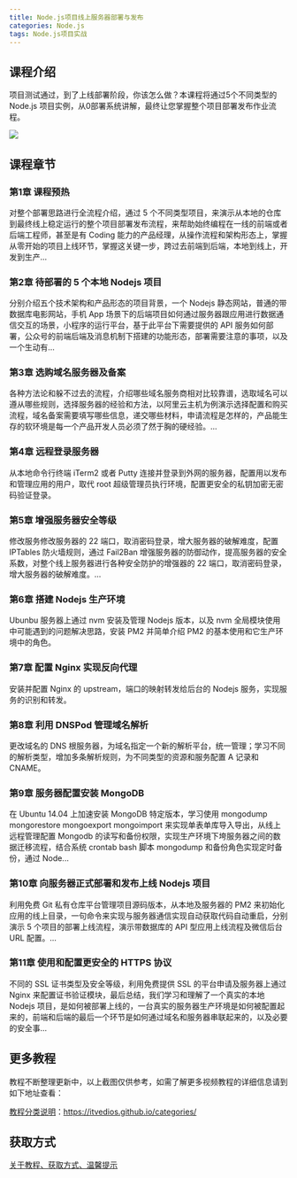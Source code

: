 ```yaml
---
title: Node.js项目线上服务器部署与发布
categories: Node.js
tags: Node.js项目实战
---
```


## 课程介绍

项目测试通过，到了上线部署阶段，你该怎么做？本课程将通过5个不同类型的 Node.js 项目实例，从0部署系统讲解，最终让您掌握整个项目部署发布作业流程。

![](http://oqn6ggw87.bkt.clouddn.com/Node.js项目线上服务器部署与发布.png)

<!--more-->

## 课程章节

### 第1章 课程预热

对整个部署思路进行全流程介绍，通过 5 个不同类型项目，来演示从本地的仓库到最终线上稳定运行的整个项目部署发布流程，来帮助始终编程在一线的前端或者后端工程师，甚至是有 Coding 能力的产品经理，从操作流程和架构形态上，掌握从零开始的项目上线环节，掌握这关键一步，跨过去前端到后端，本地到线上，开发到生产...

### 第2章 待部署的 5 个本地 Nodejs 项目

分别介绍五个技术架构和产品形态的项目背景，一个 Nodejs 静态网站，普通的带数据库电影网站，手机 App 场景下的后端项目如何通过服务器跟应用进行数据通信交互的场景，小程序的运行平台，基于此平台下需要提供的 API 服务如何部署，公众号的前端后端及消息机制下搭建的功能形态，部署需要注意的事项，以及一个生动有...

### 第3章 选购域名服务器及备案

各种方法论和躲不过去的流程，介绍哪些域名服务商相对比较靠谱，选取域名可以遵从哪些规则，选择服务器的经验和方法，以阿里云主机为例演示选择配置和购买流程，域名备案需要填写哪些信息，递交哪些材料，申请流程是怎样的，产品能生存的软环境是每一个产品开发人员必须了然于胸的硬经验。...

### 第4章 远程登录服务器

从本地命令行终端 iTerm2 或者 Putty 连接并登录到外网的服务器，配置用以发布和管理应用的用户，取代 root 超级管理员执行环境，配置更安全的私钥加密无密码验证登录。

### 第5章 增强服务器安全等级

修改服务修改服务器的 22 端口，取消密码登录，增大服务器的破解难度，配置 IPTables 防火墙规则，通过 Fail2Ban 增强服务器的防御动作，提高服务器的安全系数，对整个线上服务器进行各种安全防护的增强器的 22 端口，取消密码登录，增大服务器的破解难度。...

### 第6章 搭建 Nodejs 生产环境

Ubunbu 服务器上通过 nvm 安装及管理 Nodejs 版本，以及 nvm 全局模块使用中可能遇到的问题解决思路，安装 PM2 并简单介绍 PM2 的基本使用和它生产环境中的角色。

### 第7章 配置 Nginx 实现反向代理

安装并配置 Nginx 的 upstream，端口的映射转发给后台的 Nodejs 服务，实现服务的识别和转发。

### 第8章 利用 DNSPod 管理域名解析

更改域名的 DNS 根服务器，为域名指定一个新的解析平台，统一管理；学习不同的解析类型，增加多条解析规则，为不同类型的资源和服务配置 A 记录和 CNAME。

### 第9章 服务器配置安装 MongoDB

在 Ubuntu 14.04 上加速安装 MongoDB 特定版本，学习使用 mongodump mongorestore mongoexport mongoimport 来实现单表单库导入导出，从线上远程管理配置 Mongodb 的读写和备份权限，实现生产环境下垮服务器之间的数据迁移流程，结合系统 crontab bash 脚本 mongodump 和备份角色实现定时备份，通过 Node...

### 第10章 向服务器正式部署和发布上线 Nodejs 项目

利用免费 Git 私有仓库平台管理项目源码版本，从本地及服务器的 PM2 来初始化应用的线上目录，一句命令来实现与服务器通信实现自动获取代码自动重启，分别演示 5 个项目的部署上线流程，演示带数据库的 API 型应用上线流程及微信后台 URL 配置。...

### 第11章 使用和配置更安全的 HTTPS 协议

不同的 SSL 证书类型及安全等级，利用免费提供 SSL 的平台申请及服务器上通过 Nginx 来配置证书验证模块，最后总结，我们学习和理解了一个真实的本地 Nodejs 项目，是如何被部署上线的，一台真实的服务器生产环境是如何被配置起来的，前端和后端的最后一个环节是如何通过域名和服务器串联起来的，以及必要的安全事...

## 更多教程

教程不断整理更新中，以上截图仅供参考，如需了解更多视频教程的详细信息请到如下地址查看：

[教程分类说明](https://itvedios.github.io/categories/)：<https://itvedios.github.io/categories/>

## 获取方式

[关于教程、获取方式、温馨提示](https://itvedios.github.io/about/)